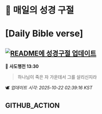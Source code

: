 # 🙏 매일의 성경 구절
# [Daily Bible verse]
## [![README에 성경구절 업데이트](https://github.com/DONGSUKA/first_test/actions/workflows/update-readme-bible.yml/badge.svg)](https://github.com/DONGSUKA/first_test/actions/workflows/update-readme-bible.yml)
<!-- START_BIBLE_VERSE -->
📖 **사도행전 13:30**
> 하나님이 죽은 자 가운데서 그를 살리신지라

🕊️ _업데이트 시각: 2025-10-22 02:39:16 KST_
  <!-- END_BIBLE_VERSE -->
## GITHUB_ACTION
